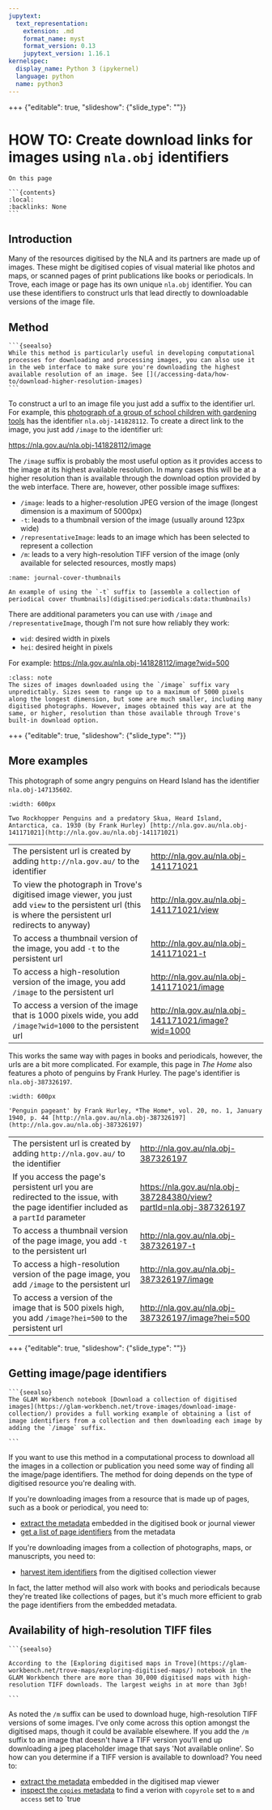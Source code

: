 ```yaml
---
jupytext:
  text_representation:
    extension: .md
    format_name: myst
    format_version: 0.13
    jupytext_version: 1.16.1
kernelspec:
  display_name: Python 3 (ipykernel)
  language: python
  name: python3
---
```


+++ {"editable": true, "slideshow": {"slide_type": ""}}

# HOW TO: Create download links for images using `nla.obj` identifiers

````{card}
On this page

```{contents}
:local:
:backlinks: None
```
````

## Introduction

Many of the resources digitised by the NLA and its partners are made up of images. These might be digitised copies of visual material like photos and maps, or scanned pages of print publications like books or periodicals. In Trove, each image or page has its own unique `nla.obj` identifier. You can use these identifiers to construct urls that lead directly to downloadable versions of the image file.

## Method

````{margin}
```{seealso}
While this method is particularly useful in developing computational processes for downloading and processing images, you can also use it in the web interface to make sure you're downloading the highest available resolution of an image. See [](/accessing-data/how-to/download-higher-resolution-images)
```
````

To construct a url to an image file you just add a suffix to the identifier url. For example, this [photograph of a group of school children with gardening tools](https://nla.gov.au/nla.obj-141828112) has the identifier `nla.obj-141828112`. To create a direct link to the image, you just add `/image` to the identifier url:

<https://nla.gov.au/nla.obj-141828112/image>

The `/image` suffix is probably the most useful option as it provides access to the image at its highest available resolution. In many cases this will be at a higher resolution than is available through the download option provided by the web interface. There are, however, other possible image suffixes:

- `/image`: leads to a higher-resolution JPEG version of the image (longest dimension is a maximum of 5000px)
- `-t`: leads to a thumbnail version of the image (usually around 123px wide)
- `/representativeImage`: leads to an image which has been selected to represent a collection
- `/m`: leads to a very high-resolution TIFF version of the image (only available for selected resources, mostly maps)

```{figure} /images/journal-cover-thumbnails.png
:name: journal-cover-thumbnails

An example of using the `-t` suffix to [assemble a collection of periodical cover thumbnails](digitised:periodicals:data:thumbnails)
```

There are additional parameters you can use with `/image` and `/representativeImage`, though I'm not sure how reliably they work:

- `wid`: desired width in pixels
- `hei`: desired height in pixels

For example: <a href="https://nla.gov.au/nla.obj-141828112/image?wid=500">https://nla.gov.au/nla.obj-141828112/image?wid=500</a>

```{admonition} Image sizes
:class: note
The sizes of images downloaded using the `/image` suffix vary unpredictably. Sizes seem to range up to a maximum of 5000 pixels along the longest dimension, but some are much smaller, including many digitised photographs. However, images obtained this way are at the same, or higher, resolution than those available through Trove's built-in download option.
```

+++ {"editable": true, "slideshow": {"slide_type": ""}}

## More examples

This photograph of some angry penguins on Heard Island has the identifier `nla.obj-147135602`.

```{figure} /images/nla.obj-141171021.jpg
:width: 600px

Two Rockhopper Penguins and a predatory Skua, Heard Island, Antarctica, ca. 1930 (by Frank Hurley) [http://nla.gov.au/nla.obj-141171021](http://nla.gov.au/nla.obj-141171021)
```

|  |  |
|-------------|-----|
|The persistent url is created by adding `http://nla.gov.au/` to the identifier|<http://nla.gov.au/nla.obj-141171021>|
|To view the photograph in Trove's digitised image viewer, you just add `view` to the persistent url (this is where the persistent url redirects to anyway)|<http://nla.gov.au/nla.obj-141171021/view>|
|To access a thumbnail version of the image, you add `-t` to the persistent url|<http://nla.gov.au/nla.obj-141171021-t>|
|To access a high-resolution version of the image, you add `/image` to the persistent url|<http://nla.gov.au/nla.obj-141171021/image>|
|To access a version of the image that is 1000 pixels wide, you add `/image?wid=1000` to the persistent url|<http://nla.gov.au/nla.obj-141171021/image?wid=1000>|

This works the same way with pages in books and periodicals, however, the urls are a bit more complicated. For example, this page in *The Home* also features a photo of penguins by Frank Hurley. The page's identifier is `nla.obj-387326197`.

```{figure} /images/nla.obj-387326197.jpg
:width: 600px

'Penguin pageant' by Frank Hurley, *The Home*, vol. 20, no. 1, January 1940, p. 44 [http://nla.gov.au/nla.obj-387326197](http://nla.gov.au/nla.obj-387326197)
```
|  |  |
|-------------|-----|
|The persistent url is created by adding `http://nla.gov.au/` to the identifier|<http://nla.gov.au/nla.obj-387326197>|
|If you access the page's persistent url you are redirected to the issue, with the page identifier included as a `partId` parameter|<https://nla.gov.au/nla.obj-387284380/view?partId=nla.obj-387326197>|
|To access a thumbnail version of the page image, you add `-t` to the persistent url|<http://nla.gov.au/nla.obj-387326197-t>|
|To access a high-resolution version of the page image, you add `/image` to the persistent url|<http://nla.gov.au/nla.obj-387326197/image>|
|To access a version of the image that is 500 pixels high, you add `/image?hei=500` to the persistent url|<http://nla.gov.au/nla.obj-387326197/image?hei=500>|

+++ {"editable": true, "slideshow": {"slide_type": ""}}

## Getting image/page identifiers

````{margin}
```{seealso}
The GLAM Workbench notebook [Download a collection of digitised images](https://glam-workbench.net/trove-images/download-image-collection/) provides a full working example of obtaining a list of image identifiers from a collection and then downloading each image by adding the `/image` suffix.

```
````

If you want to use this method in a computational process to download all the images in a collection or publication you need some way of finding all the image/page identifiers. The method for doing depends on the type of digitised resource you're dealing with.

If you're downloading images from a resource that is made up of pages, such as a book or periodical, you need to:

- [extract the metadata](digitised:howto:embedded:extract-metadata) embedded in the digitised book or journal viewer
- [get a list of page identifiers](digitised:howto:embedded:pages) from the metadata

If you're downloading images from a collection of photographs, maps, or manuscripts, you need to:

- [harvest item identifiers](/other-digitised-resources/how-to/get-collection-items) from the digitised collection viewer

In fact, the latter method will also work with books and periodicals because they're treated like collections of pages, but it's much more efficient to grab the page identifiers from the embedded metadata.

## Availability of high-resolution TIFF files

````{margin}
```{seealso}

According to the [Exploring digitised maps in Trove](https://glam-workbench.net/trove-maps/exploring-digitised-maps/) notebook in the GLAM Workbench there are more than 30,000 digitised maps with high-resolution TIFF downloads. The largest weighs in at more than 3gb!

```
````

As noted the `/m` suffix can be used to download huge, high-resolution TIFF versions of some images. I've only come across this option amongst the digitised maps, though it could be available elsewhere. If you add the `/m` suffix to an image that doesn't have a TIFF version you'll end up downloading a jpeg placeholder image that says 'Not available online'. So how can you determine if a TIFF version is available to download? You need to:

- [extract the metadata](digitised:howto:embedded:extract-metadata) embedded in the digitised map viewer
- [inspect the `copies` metadata](digitised:howto:embedded:images) to find a verion with `copyrole` set to `m` and `access` set to `true
